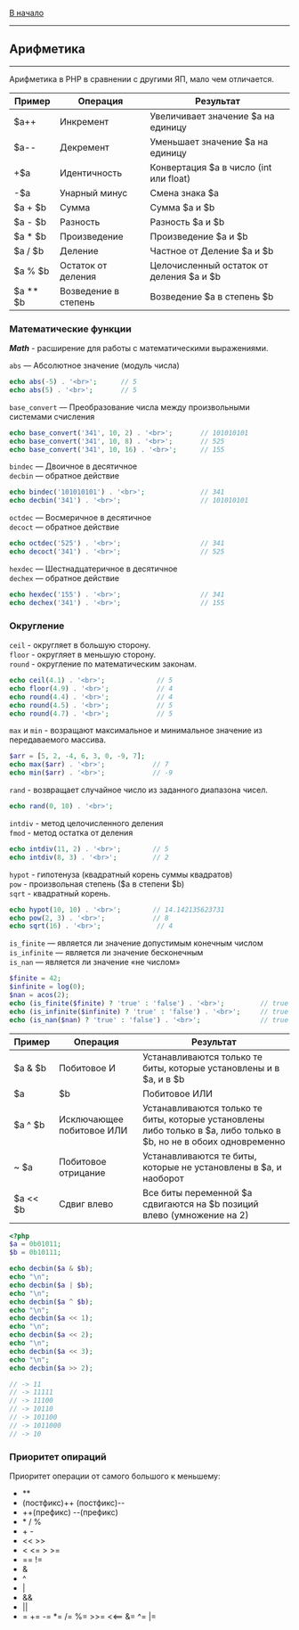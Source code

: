 [В начало](../../README.md)

---

## **Арифметика**

---

Арифметика в PHP в сравнении с другими ЯП, мало чем отличается.

| Пример       |           Операция            |                 Результат                 |
|--------------|-------------------------------|-------------------------------------------|
| $a++         | Инкремент                     | Увеличивает значение $a на единицу        |
| $a--         | Декремент                     | Уменьшает значение $a на единицу          |
| +$a          | Идентичность                  | Конвертация $a в число (int или float)    |
| -$a          | Унарный минус                 | Смена знака $a                            |
| $a + $b      | Сумма                         | Сумма $a и $b                             |
| $a - $b      | Разность                      | Разность $a и $b                          |
| $a * $b      | Произведение                  | Произведение $a и $b                      |
| $a / $b      | Деление                       | Частное от Деление $a и $b                |
| $a % $b      | Остаток от деления            | Целочисленный остаток от деления $a и $b  |
| $a ** $b     | Возведение в степень          | Возведение $a в степень $b                |


### **Математические функции**

***Math*** - расширение для работы с математическими выражениями.

`abs` — Абсолютное значение (модуль числа)

```php
echo abs(-5) . '<br>';      // 5
echo abs(5) . '<br>';       // 5
```

`base_convert` — Преобразование числа между произвольными системами счисления

```php
echo base_convert('341', 10, 2) . '<br>';       // 101010101
echo base_convert('341', 10, 8) . '<br>';       // 525
echo base_convert('341', 10, 16) . '<br>';      // 155
```

`bindec` — Двоичное в десятичное <br>
`decbin` — обратное действие

```php
echo bindec('101010101') . '<br>';              // 341
echo decbin('341') . '<br>';                    // 101010101
```

`octdec` — Восмеричное в десятичное <br>
`decoct` — обратное действие

```php
echo octdec('525') . '<br>';                    // 341
echo decoct('341') . '<br>';                    // 525
```

`hexdec` — Шестнадцатеричное в десятичное <br>
`dechex` — обратное действие

```php
echo hexdec('155') . '<br>';                    // 341
echo dechex('341') . '<br>';                    // 155
```

### **Округление**

`ceil` - округляет в большую сторону. <br>
`floor` - округляет в меньшую сторону. <br>
`round` - округление по математическим законам.

```php
echo ceil(4.1) . '<br>';             // 5
echo floor(4.9) . '<br>';            // 4
echo round(4.4) . '<br>';            // 4
echo round(4.5) . '<br>';            // 5
echo round(4.7) . '<br>';            // 5
```

`max` и `min` - возращают максимальное и минимальное значение из передаваемого массива.

```php
$arr = [5, 2, -4, 6, 3, 0, -9, 7];
echo max($arr) . '<br>';            // 7
echo min($arr) . '<br>';            // -9
```

`rand` - возвращает случайное число из заданного диапазона чисел.

```php
echo rand(0, 10) . '<br>';
```

`intdiv` - метод целочисленного деления <br>
`fmod` - метод остатка от деления

```php
echo intdiv(11, 2) . '<br>';        // 5
echo intdiv(8, 3) . '<br>';         // 2
```

`hypot` - гипотенуза (квадратный корень суммы квадратов) <br>
`pow` - произвольная степень ($a в степени $b) <br>
`sqrt` - квадратный корень.

```php
echo hypot(10, 10) . '<br>';        // 14.142135623731
echo pow(2, 3) . '<br>';            // 8
echo sqrt(16) . '<br>';              // 4
```

`is_finite` — является ли значение допустимым конечным числом <br>
`is_infinite` — является ли значение бесконечным <br>
`is_nan` — является ли значение «не числом»

```php
$finite = 42;
$infinite = log(0);
$nan = acos(2);
echo (is_finite($finite) ? 'true' : 'false') . '<br>';         // true
echo (is_infinite($infinite) ? 'true' : 'false') . '<br>';     // true
echo (is_nan($nan) ? 'true' : 'false') . '<br>';               // true
```



| Пример   |           Операция         |                                                       Результат                                                       |
|----------|----------------------------|-----------------------------------------------------------------------------------------------------------------------|
| $a & $b  | Побитовое И                | Устанавливаются только те биты, которые установлены и в $a, и в $b                                                    |
| $a | $b  | Побитовое ИЛИ              | Устанавливаются те биты, которые установлены в $a или в $b                                                            |
| $a ^ $b  | Исключающее побитовое ИЛИ  | Устанавливаются только те биты, которые установлены либо только в $a, либо только в $b, но не в обоих одновременно    |
| ~ $a     | Побитовое отрицание        | Устанавливаются те биты, которые не установлены в $a, и наоборот                                                      |
| $a << $b | Сдвиг влево                | Все биты переменной $a сдвигаются на $b позиций влево (умножение на 2)                                                |

```php
<?php
$a = 0b01011;
$b = 0b10111;

echo decbin($a & $b);
echo "\n";
echo decbin($a | $b);
echo "\n";
echo decbin($a ^ $b);
echo "\n";
echo decbin($a << 1);
echo "\n";
echo decbin($a << 2);
echo "\n";
echo decbin($a << 3);
echo "\n";
echo decbin($a >> 2);

// -> 11
// -> 11111
// -> 11100
// -> 10110
// -> 101100
// -> 1011000
// -> 10
```

### **Приоритет опираций**

Приоритет операции от самого большого к меньшему:

- **
- (постфикс)++ (постфикс)--
- ++(префикс) --(префикс)
- \*  /  %
- \+ -
- << >>
- <  <=  >  >=
- == !=
- &
- ^
- |
- &&
- ||
- =  +=  -=  *=  /=  %=  >>=  <<==  &=  ^=  |=



